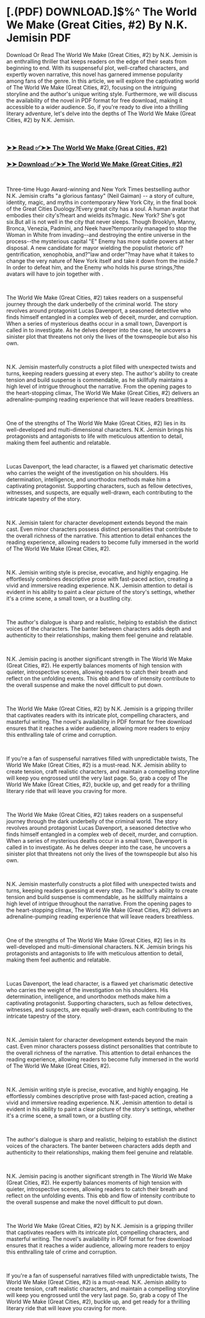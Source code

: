 # [.(PDF) DOWNLOAD.]$%^ The World We Make (Great Cities, #2) By N.K. Jemisin PDF

<p>Download Or Read The World We Make (Great Cities, #2) by N.K. Jemisin is an enthralling thriller that keeps readers on the edge of their seats from beginning to end. With its suspenseful plot, well-crafted characters, and expertly woven narrative, this novel has garnered immense popularity among fans of the genre. In this article, we will explore the captivating world of The World We Make (Great Cities, #2), focusing on the intriguing storyline and the author's unique writing style. Furthermore, we will discuss the availability of the novel in PDF format for free download, making it accessible to a wider audience. So, if you're ready to dive into a thrilling literary adventure, let's delve into the depths of The World We Make (Great Cities, #2) by N.K. Jemisin.</p>
<p>&nbsp;</p>

### [➤➤ Read ✅➤➤ The World We Make (Great Cities, #2)](https://realpdfbooksdrive.blogspot.com/id/60568240)

### [➤➤ Download ✅➤➤ The World We Make (Great Cities, #2)](https://realpdfbooksdrive.blogspot.com/id/60568240)

<p>&nbsp;</p>
<p>Three-time Hugo Award-winning and New York Times bestselling author N.K. Jemisin crafts "a glorious fantasy" (Neil Gaiman) -- a story of culture, identity, magic, and myths in contemporary New York City, in the final book of the Great Cities Duology.?Every great city has a soul. A human avatar that embodies their city's?heart and wields its?magic. New York? She's got six.But all is not well in the city that never sleeps. Though Brooklyn, Manny, Bronca, Venezia, Padmini, and Neek have?temporarily managed to stop the Woman in White from invading--and destroying the entire universe in the process--the mysterious capital "E" Enemy has more subtle powers at her disposal. A new candidate for mayor wielding the populist rhetoric of?gentrification, xenophobia, and?"law and order"?may have what it takes to change the very nature of New York itself and take it down from the inside.?In order to defeat him, and the Enemy who holds his purse strings,?the avatars will have to join together with .</p>
<p>&nbsp;</p>
<p>The World We Make (Great Cities, #2) takes readers on a suspenseful journey through the dark underbelly of the criminal world. The story revolves around protagonist Lucas Davenport, a seasoned detective who finds himself entangled in a complex web of deceit, murder, and corruption. When a series of mysterious deaths occur in a small town, Davenport is called in to investigate. As he delves deeper into the case, he uncovers a sinister plot that threatens not only the lives of the townspeople but also his own.</p>
<p>&nbsp;</p>
<p>N.K. Jemisin masterfully constructs a plot filled with unexpected twists and turns, keeping readers guessing at every step. The author's ability to create tension and build suspense is commendable, as he skillfully maintains a high level of intrigue throughout the narrative. From the opening pages to the heart-stopping climax, The World We Make (Great Cities, #2) delivers an adrenaline-pumping reading experience that will leave readers breathless.</p>
<p>&nbsp;</p>
<p>One of the strengths of The World We Make (Great Cities, #2) lies in its well-developed and multi-dimensional characters. N.K. Jemisin brings his protagonists and antagonists to life with meticulous attention to detail, making them feel authentic and relatable.</p>
<p>&nbsp;</p>
<p>Lucas Davenport, the lead character, is a flawed yet charismatic detective who carries the weight of the investigation on his shoulders. His determination, intelligence, and unorthodox methods make him a captivating protagonist. Supporting characters, such as fellow detectives, witnesses, and suspects, are equally well-drawn, each contributing to the intricate tapestry of the story.</p>
<p>&nbsp;</p>
<p>N.K. Jemisin talent for character development extends beyond the main cast. Even minor characters possess distinct personalities that contribute to the overall richness of the narrative. This attention to detail enhances the reading experience, allowing readers to become fully immersed in the world of The World We Make (Great Cities, #2).</p>
<p>&nbsp;</p>
<p>N.K. Jemisin writing style is precise, evocative, and highly engaging. He effortlessly combines descriptive prose with fast-paced action, creating a vivid and immersive reading experience. N.K. Jemisin attention to detail is evident in his ability to paint a clear picture of the story's settings, whether it's a crime scene, a small town, or a bustling city.</p>
<p>&nbsp;</p>
<p>The author's dialogue is sharp and realistic, helping to establish the distinct voices of the characters. The banter between characters adds depth and authenticity to their relationships, making them feel genuine and relatable.</p>
<p>&nbsp;</p>
<p>N.K. Jemisin pacing is another significant strength in The World We Make (Great Cities, #2). He expertly balances moments of high tension with quieter, introspective scenes, allowing readers to catch their breath and reflect on the unfolding events. This ebb and flow of intensity contribute to the overall suspense and make the novel difficult to put down.</p>
<p>&nbsp;</p>
<p>The World We Make (Great Cities, #2) by N.K. Jemisin is a gripping thriller that captivates readers with its intricate plot, compelling characters, and masterful writing. The novel's availability in PDF format for free download ensures that it reaches a wider audience, allowing more readers to enjoy this enthralling tale of crime and corruption.</p>
<p>&nbsp;</p>
<p>If you're a fan of suspenseful narratives filled with unpredictable twists, The World We Make (Great Cities, #2) is a must-read. N.K. Jemisin ability to create tension, craft realistic characters, and maintain a compelling storyline will keep you engrossed until the very last page. So, grab a copy of The World We Make (Great Cities, #2), buckle up, and get ready for a thrilling literary ride that will leave you craving for more.</p>
<p>&nbsp;</p>
<p>The World We Make (Great Cities, #2) takes readers on a suspenseful journey through the dark underbelly of the criminal world. The story revolves around protagonist Lucas Davenport, a seasoned detective who finds himself entangled in a complex web of deceit, murder, and corruption. When a series of mysterious deaths occur in a small town, Davenport is called in to investigate. As he delves deeper into the case, he uncovers a sinister plot that threatens not only the lives of the townspeople but also his own.</p>
<p>&nbsp;</p>
<p>N.K. Jemisin masterfully constructs a plot filled with unexpected twists and turns, keeping readers guessing at every step. The author's ability to create tension and build suspense is commendable, as he skillfully maintains a high level of intrigue throughout the narrative. From the opening pages to the heart-stopping climax, The World We Make (Great Cities, #2) delivers an adrenaline-pumping reading experience that will leave readers breathless.</p>
<p>&nbsp;</p>
<p>One of the strengths of The World We Make (Great Cities, #2) lies in its well-developed and multi-dimensional characters. N.K. Jemisin brings his protagonists and antagonists to life with meticulous attention to detail, making them feel authentic and relatable.</p>
<p>&nbsp;</p>
<p>Lucas Davenport, the lead character, is a flawed yet charismatic detective who carries the weight of the investigation on his shoulders. His determination, intelligence, and unorthodox methods make him a captivating protagonist. Supporting characters, such as fellow detectives, witnesses, and suspects, are equally well-drawn, each contributing to the intricate tapestry of the story.</p>
<p>&nbsp;</p>
<p>N.K. Jemisin talent for character development extends beyond the main cast. Even minor characters possess distinct personalities that contribute to the overall richness of the narrative. This attention to detail enhances the reading experience, allowing readers to become fully immersed in the world of The World We Make (Great Cities, #2).</p>
<p>&nbsp;</p>
<p>N.K. Jemisin writing style is precise, evocative, and highly engaging. He effortlessly combines descriptive prose with fast-paced action, creating a vivid and immersive reading experience. N.K. Jemisin attention to detail is evident in his ability to paint a clear picture of the story's settings, whether it's a crime scene, a small town, or a bustling city.</p>
<p>&nbsp;</p>
<p>The author's dialogue is sharp and realistic, helping to establish the distinct voices of the characters. The banter between characters adds depth and authenticity to their relationships, making them feel genuine and relatable.</p>
<p>&nbsp;</p>
<p>N.K. Jemisin pacing is another significant strength in The World We Make (Great Cities, #2). He expertly balances moments of high tension with quieter, introspective scenes, allowing readers to catch their breath and reflect on the unfolding events. This ebb and flow of intensity contribute to the overall suspense and make the novel difficult to put down.</p>
<p>&nbsp;</p>
<p>The World We Make (Great Cities, #2) by N.K. Jemisin is a gripping thriller that captivates readers with its intricate plot, compelling characters, and masterful writing. The novel's availability in PDF format for free download ensures that it reaches a wider audience, allowing more readers to enjoy this enthralling tale of crime and corruption.</p>
<p>&nbsp;</p>
<p>If you're a fan of suspenseful narratives filled with unpredictable twists, The World We Make (Great Cities, #2) is a must-read. N.K. Jemisin ability to create tension, craft realistic characters, and maintain a compelling storyline will keep you engrossed until the very last page. So, grab a copy of The World We Make (Great Cities, #2), buckle up, and get ready for a thrilling literary ride that will leave you craving for more.</p>
<p>&nbsp;</p>

